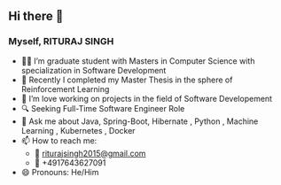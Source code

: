 ## Hi there 👋

### Myself, RITURAJ SINGH 


- 👨‍🎓 I’m graduate student with Masters in Computer Science with specialization in Software Development
- 🔭 Recently I completed my Master Thesis in the sphere of Reinforcement Learning
- 🌱 I’m love working on projects in the field of Software Developement
- 🔍 Seeking Full-Time Software Engineer Role
- 💬 Ask me about Java, Spring-Boot, Hibernate , Python , Machine Learning , Kubernetes , Docker
- 📫 How to reach me: 
  - 📧 riturajsingh2015@gmail.com 
  - 📱  +4917643627091
- 😄 Pronouns: He/Him
